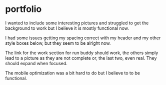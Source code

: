 # portfolio

I wanted to include some interesting pictures and struggled to get the background to work but I believe it is mostly functional now.

I had some issues getting my spacing correct with my header and my other style boxes below, but they seem to be alright now.

The link for the work section for run buddy should work, the others simply lead to a picture as they are not complete or, the last two, even real. They should expand when focused.

The mobile optimization was a bit hard to do but I believe to to be functional.

